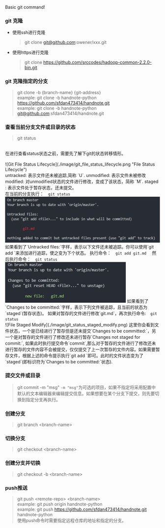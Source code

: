 Basic git command! 

### git 克隆
  + 使用ssh进行克隆
    > git clone git@github.com:owener/xxx.git
  + 使用https进行克隆
    > git clone https://github.com/srccodes/hadoop-common-2.2.0-bin.git

### git 克隆指定的分支
  > git clone -b {branch-name} {git-address}  
    example: git clone -b handnote-python https://github.com/sfdan473414/handnote.git  
    example: git clone -b handnote-python git@github.com:sfdan473414/handnote.git  

### 查看当前分支文件或目录的状态
  > git status  
  <br/>
  在进行查看status状态之前，需要先了解下git的状态转移情形。
  <br/>
  <br/>
  ![Git File Status Lifecycle](./image/git_file_status_lifecycle.png "File Status Lifecycle")
  <br/>
  untracked: 表示文件还未被追踪,简称  `U`.  
  unmodified: 表示文件未被修改  
  modified: 对unmodified状态的文件进行修改，变成了该状态，简称  `M`.  
  staged : 表示文件处于暂存状态，还未提交。  
  <br/>
  在当前的分支执行：<code>  git status  </code>  
  <br/>
  <img src="./image/git_status_untracked.png"/>  
  <br>
  如果看到了`Untracked files:`字样，表示以下文件还未被追踪。你可以使用`git add <file>`来添加进行追踪，使之变为下个状态。 
  执行命令：<code>  git add git.md  </code>  
  然后执行命令：<code>  git status  </code>  
  <img src="./image/git_status_staged.png"/>  
  如果看到了`Changes to be committed:`字样，表示下列文件被追踪，且当前的状态为`staged`(暂存状态)。  
  如果对暂存的文件进行修改`git.md`，再次执行命令:<code class="git">  git status  </code>  
  <br/>
  ![File Staged Modify](./image/git_status_staged_modify.png)  
  这里你会看到文件状态，一个是已经进行了暂存但是还未提交`Changes to be committed:`，另一个是对暂存的文件进行了修改还未进行暂存`Changes not staged for commit:`, 如果此时执行提交命令`commit`,那么对于暂存的文件进行了修改还未进行暂存的文件内容不会被提交，仅仅提交了上一次暂存的文件内容。如果需要暂存文件，根据上述的命令提示执行`git add <file>`即可。此时的文件状态变为了`staged`(即标识符为`Changes to be committed:`状态).
  

### 提交文件或目录
> git commit -m "msg"
`-m "msg"`为可选的项目，如果不指定将采用配置中默认的文本编辑器来编辑提交信息。如果想要在某个分支下提交，则先要切换到指定分支再执行。

### 创建分支
> git branch \<branch-name\>

### 切换分支
> git checkout \<branch-name\>

### 创建分支并切换
> git checkout -b \<branch-name\>

### push推送
> git push \<remote-repo\> \<branch-name\>  
> example: git push origin handnote-python  
> example: git push  https://github.com/sfdan473414/handnote.git handnote-python  
使用push命令时需要指定远程仓库的地址和指定的分支。
